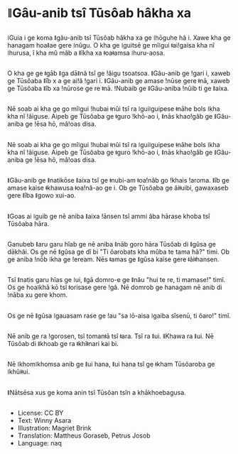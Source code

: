 # ǁGâu-anib tsî Tūsôab hâkha xa

##
ǀGuia i ge koma ǁgâu-anib tsî Tūsôab hâkha xa ge ǀhōguhe hâ i. Xawe kha ge hanagam hoaǁae gere ǀnûgu. O kha ge ǀguitsē ge mîǀgui ǂaiǃgaisa kha nî ǀhurusa, î kha mû mâb a ǁîkha xa ǂoaǂamsa ǀhuru-aosa.

##
O kha ge ge ǂgāb ǁga dāǁnâ tsî ge ǃâigu tsoatsoa. ǁGâu-anib ge ǃgari i, xaweb ge Tūsôaba ǁîb x a ge aiǃâ ǃgari i. ǁGâu-anib ge amase ǃnūse gere ǂnā, xaweb ge Tūsôaba ǁîb xa ǃnūrose ge re ǂnā. ǃNubaib ge ǁGâu-aniba ǃnûib ti ge ǁaixa.

##
Nē soab ai kha ge go mîǀgui ǃhubai ǂnûi tsî ra ǀguiǀguipese ǂnāhe bols ǀkha kha nî ǃâiguse. Aipeb ge Tūsôaba ge ǂguro ǃkhō-ao i, ǁnās khaoǃgâb ge ǁGâu-aniba ge ǃēsa hō, mâǃoas disa.

##
Nē soab ai kha ge go mîǀgui ǃhubai ǂnûi tsî ra ǀguiǀguipese ǂnāhe bols ǀkha kha nî ǃâiguse. Aipeb ge Tūsôaba ge ǂguro ǃkhō-ao i, ǁnās khaoǃgâb ge ǁGâu-aniba ge ǃēsa hō, mâǃoas disa.

##
ǁGâu-anib ge ǁnatikōse ǁaixa tsî ge ǂnubi-am ǂoaǃnâb go ǃkhais ǃaroma. ǁîb ge amase kaise ǂkhawusa ǂoaǃnâ-ao ge i. Ob ge Tūsôaba ge âiǂuibi, gawaxaseb gere ǁîba ǁgowo xui-ao.

##
ǁGoas ai ǀguib ge nē aniba ǁaixa ǃānsen tsî ammi âba hārase khoba tsî Tūsôaba hāra.

##
Ganubeb ǁaru garu hîab ge nē aniba ǁnāb goro hāra Tūsôab di ǁgûsa ge dākhâi. Os ge nē ǁgûsa ge dî bi "Ti ôarobats kha mûba te tama hâ?" timi. Ob ge aniba ǃnōb ǀkha ge ǃeream. Nēs ǂamas ge ǁgûsa kaise gere ǂâiǂhansen.

##
Tsî ǁnatis garu hîas ge ǀui, ǁgā domro-e ge ǁnâu "hui te re, ti mamaseǃ" timî. Os ge hoaǀkhā kō tsî ǂorisase gere ǃgâ. Nē domrob ge hanagam nē anib di ǃnāba xu gere khom.

##
Os ge nē ǁgûsa ǀgauasam rase ge ǃau "sa ǀō-aisa ǀgaiba sîsenū, ti ôaro!" timî.

##
Nē anib ge ra ǃgorosen, tsî tomanǂā tsî ǂara. Tsî ra ǁui. ǁKhawa ra ǁui. Nē Tūsôab di ǁkhoab ge ra ǂkhîǂnari kai bi.

##
Nē ǀkhomǀkhomsa anib ge ǁui hana, ǁui hana tsî ge ǂkham Tūsôaroba ge ǀkhûiǂui.

##
ǁNātsēsa xus ge koma anin tsî Tūsôan tsîn a khākhoebagusa.

##
* License: CC BY
* Text: Winny Asara
* Illustration: Magriet Brink
* Translation: Mattheus Goraseb, Petrus Josob
* Language: naq
